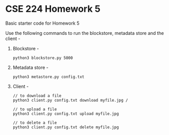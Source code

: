 # CSE 224 Homework 5

Basic starter code for Homework 5

Use the following commands to run the blockstore, metadata store and the client - 

1. Blockstore - 

   ```shell
   python3 blockstore.py 5000
   ```

2. Metadata store - 

   ```shell
   python3 metastore.py config.txt
   ```

3. Client - 

   ```shell
   // to download a file
   python3 client.py config.txt download myfile.jpg /
   
   // to upload a file
   python3 client.py config.txt upload myfile.jpg
   
   // to delete a file
   python3 client.py config.txt delete myfile.jpg
   ```
